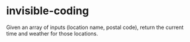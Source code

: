 # invisible-coding
Given an array of inputs (location name, postal code), return the current time and weather for those locations.
